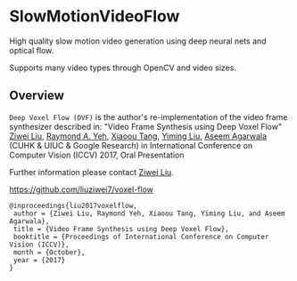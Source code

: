 # SlowMotionVideoFlow
High quality slow motion video generation using deep neural nets and optical flow.

Supports many video types through OpenCV and video sizes.

## Overview
`Deep Voxel Flow (DVF)` is the author's re-implementation of the video frame synthesizer described in:
"Video Frame Synthesis using Deep Voxel Flow"
[Ziwei Liu](https://liuziwei7.github.io/), [Raymond A. Yeh](http://www.isle.illinois.edu/~yeh17/), [Xiaoou Tang](http://www.ie.cuhk.edu.hk/people/xotang.shtml), [Yiming Liu](http://bitstream9.me/), [Aseem Agarwala](http://www.agarwala.org/) (CUHK & UIUC & Google Research)
in International Conference on Computer Vision (ICCV) 2017, Oral Presentation

Further information please contact [Ziwei Liu](https://liuziwei7.github.io/).

https://github.com/liuziwei7/voxel-flow


```
@inproceedings{liu2017voxelflow,
 author = {Ziwei Liu, Raymond Yeh, Xiaoou Tang, Yiming Liu, and Aseem Agarwala},
 title = {Video Frame Synthesis using Deep Voxel Flow},
 booktitle = {Proceedings of International Conference on Computer Vision (ICCV)},
 month = {October},
 year = {2017}
}
```
